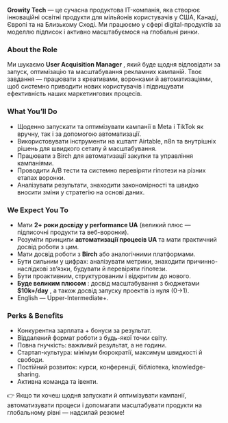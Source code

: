 **Growity Tech** — це сучасна продуктова IT-компанія, яка створює інноваційні
освітні продукти для мільйонів користувачів у США, Канаді, Європі та на
Близькому Сході. Ми працюємо у сфері digital-продуктів за моделлю підписок і
активно масштабуємося на глобальні ринки.

### About the Role

Ми шукаємо **User Acquisition Manager** , який буде щодня відповідати за
запуск, оптимізацію та масштабування рекламних кампаній. Твоє завдання —
працювати з креативами, воронками й автоматизаціями, щоб системно приводити
нових користувачів і підвищувати ефективність наших маркетингових процесів.

### What You’ll Do

  * Щоденно запускати та оптимізувати кампанії в Meta і TikTok як вручну, так і за допомогою автоматизації.
  * Використовувати інструменти на кшталт Airtable, n8n та внутрішніх рішень для швидкого сетапу й масштабування.
  * Працювати з Birch для автоматизації закупки та управління кампаніями.
  * Проводити A/B тести та системно перевіряти гіпотези на різних етапах воронки.
  * Аналізувати результати, знаходити закономірності та швидко вносити зміни у стратегію на основі даних.

### We Expect You To

  * Мати **2+ роки досвіду у performance UA** (великий плюс — підписочні продукти та веб-воронки).
  * Розуміти принципи **автоматизації процесів UA** та мати практичний досвід роботи з цим.
  * Мати досвід роботи з **Birch** або аналогічними платформами.
  * Бути сильним у цифрах: аналізувати метрики, знаходити причинно-наслідкові зв’язки, будувати й перевіряти гіпотези.
  * Бути проактивним, структурованим і відкритим до нового.
  * **Буде великим плюсом** : досвід масштабування з бюджетами **$10k+/day** , а також досвід запуску проектів із нуля (0→1).
  * English — Upper-Intermediate+.

### Perks & Benefits

  * Конкурентна зарплата + бонуси за результат.
  * Віддалений формат роботи з будь-якої точки світу.
  * Повна гнучкість: важливий результат, а не години.
  * Стартап-культура: мінімум бюрократії, максимум швидкості й свободи.
  * Постійний розвиток: курси, конференції, бібліотека, knowledge-sharing.
  * Активна команда та івенти.

👉 Якщо ти хочеш щодня запускати й оптимізувати кампанії, автоматизувати
процеси і допомагати масштабувати продукти на глобальному рівні — надсилай
резюме!